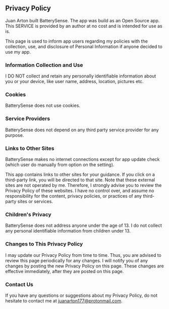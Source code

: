 Privacy Policy
----------------

Juan Arton built BatterySense. The app was build as an Open Source app. This SERVICE is provided by an author at no cost and is intended for use as is.

This page is used to inform app users regarding my policies with the collection, use, and disclosure of Personal Information if anyone decided to use my app.

### Information Collection and Use

I DO NOT collect and retain any personally identifiable information about you or your device, like user name, address, location, pictures etc.

### Cookies

BatterySense does not use cookies.

### Service Providers

BatterySense does not depend on any third party service provider for any purpose.

### Links to Other Sites

BatterySense makes no internet connections except for app update check (which user do manually from option on the setting).

This app contains links to other sites for your guidance. If you click on a third-party link, you will be directed to that site. Note that these external sites are not operated by me. Therefore, I strongly advise you to review the Privacy Policy of these websites. I have no control over, and assume no responsibility for the content, privacy policies, or practices of any third-party sites or services.

### Children's Privacy

BatterySense does not address anyone under the age of 13. I do not collect any personal identifiable information from children under 13.

### Changes to This Privacy Policy

I may update our Privacy Policy from time to time. Thus, you are advised to review this page periodically for any changes. I will notify you of any changes by posting the new Privacy Policy on this page. These changes are effective immediately, after they are posted on this page.

### Contact Us

If you have any questions or suggestions about my Privacy Policy, do not hesitate to contact me at juanarton177@protonmail.com.